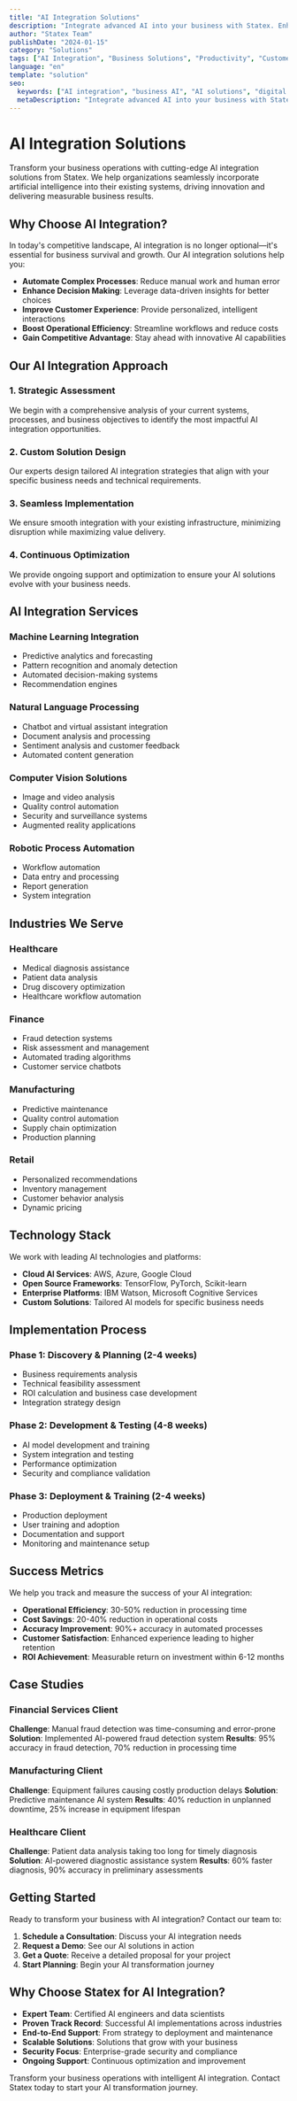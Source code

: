 ```yaml
---
title: "AI Integration Solutions"
description: "Integrate advanced AI into your business with Statex. Enhance productivity, decision-making, and customer experience."
author: "Statex Team"
publishDate: "2024-01-15"
category: "Solutions"
tags: ["AI Integration", "Business Solutions", "Productivity", "Customer Experience", "Decision Making"]
language: "en"
template: "solution"
seo:
  keywords: ["AI integration", "business AI", "AI solutions", "digital transformation", "AI productivity"]
  metaDescription: "Integrate advanced AI into your business with Statex. Enhance productivity, decision-making, and customer experience."
---
```


# AI Integration Solutions

Transform your business operations with cutting-edge AI integration solutions from Statex. We help organizations seamlessly incorporate artificial intelligence into their existing systems, driving innovation and delivering measurable business results.

## Why Choose AI Integration?

In today's competitive landscape, AI integration is no longer optional—it's essential for business survival and growth. Our AI integration solutions help you:

- **Automate Complex Processes**: Reduce manual work and human error
- **Enhance Decision Making**: Leverage data-driven insights for better choices
- **Improve Customer Experience**: Provide personalized, intelligent interactions
- **Boost Operational Efficiency**: Streamline workflows and reduce costs
- **Gain Competitive Advantage**: Stay ahead with innovative AI capabilities

## Our AI Integration Approach

### 1. Strategic Assessment
We begin with a comprehensive analysis of your current systems, processes, and business objectives to identify the most impactful AI integration opportunities.

### 2. Custom Solution Design
Our experts design tailored AI integration strategies that align with your specific business needs and technical requirements.

### 3. Seamless Implementation
We ensure smooth integration with your existing infrastructure, minimizing disruption while maximizing value delivery.

### 4. Continuous Optimization
We provide ongoing support and optimization to ensure your AI solutions evolve with your business needs.

## AI Integration Services

### Machine Learning Integration
- Predictive analytics and forecasting
- Pattern recognition and anomaly detection
- Automated decision-making systems
- Recommendation engines

### Natural Language Processing
- Chatbot and virtual assistant integration
- Document analysis and processing
- Sentiment analysis and customer feedback
- Automated content generation

### Computer Vision Solutions
- Image and video analysis
- Quality control automation
- Security and surveillance systems
- Augmented reality applications

### Robotic Process Automation
- Workflow automation
- Data entry and processing
- Report generation
- System integration

## Industries We Serve

### Healthcare
- Medical diagnosis assistance
- Patient data analysis
- Drug discovery optimization
- Healthcare workflow automation

### Finance
- Fraud detection systems
- Risk assessment and management
- Automated trading algorithms
- Customer service chatbots

### Manufacturing
- Predictive maintenance
- Quality control automation
- Supply chain optimization
- Production planning

### Retail
- Personalized recommendations
- Inventory management
- Customer behavior analysis
- Dynamic pricing

## Technology Stack

We work with leading AI technologies and platforms:

- **Cloud AI Services**: AWS, Azure, Google Cloud
- **Open Source Frameworks**: TensorFlow, PyTorch, Scikit-learn
- **Enterprise Platforms**: IBM Watson, Microsoft Cognitive Services
- **Custom Solutions**: Tailored AI models for specific business needs

## Implementation Process

### Phase 1: Discovery & Planning (2-4 weeks)
- Business requirements analysis
- Technical feasibility assessment
- ROI calculation and business case development
- Integration strategy design

### Phase 2: Development & Testing (4-8 weeks)
- AI model development and training
- System integration and testing
- Performance optimization
- Security and compliance validation

### Phase 3: Deployment & Training (2-4 weeks)
- Production deployment
- User training and adoption
- Documentation and support
- Monitoring and maintenance setup

## Success Metrics

We help you track and measure the success of your AI integration:

- **Operational Efficiency**: 30-50% reduction in processing time
- **Cost Savings**: 20-40% reduction in operational costs
- **Accuracy Improvement**: 90%+ accuracy in automated processes
- **Customer Satisfaction**: Enhanced experience leading to higher retention
- **ROI Achievement**: Measurable return on investment within 6-12 months

## Case Studies

### Financial Services Client
**Challenge**: Manual fraud detection was time-consuming and error-prone
**Solution**: Implemented AI-powered fraud detection system
**Results**: 95% accuracy in fraud detection, 70% reduction in processing time

### Manufacturing Client
**Challenge**: Equipment failures causing costly production delays
**Solution**: Predictive maintenance AI system
**Results**: 40% reduction in unplanned downtime, 25% increase in equipment lifespan

### Healthcare Client
**Challenge**: Patient data analysis taking too long for timely diagnosis
**Solution**: AI-powered diagnostic assistance system
**Results**: 60% faster diagnosis, 90% accuracy in preliminary assessments

## Getting Started

Ready to transform your business with AI integration? Contact our team to:

1. **Schedule a Consultation**: Discuss your AI integration needs
2. **Request a Demo**: See our AI solutions in action
3. **Get a Quote**: Receive a detailed proposal for your project
4. **Start Planning**: Begin your AI transformation journey

## Why Choose Statex for AI Integration?

- **Expert Team**: Certified AI engineers and data scientists
- **Proven Track Record**: Successful AI implementations across industries
- **End-to-End Support**: From strategy to deployment and maintenance
- **Scalable Solutions**: Solutions that grow with your business
- **Security Focus**: Enterprise-grade security and compliance
- **Ongoing Support**: Continuous optimization and improvement

Transform your business operations with intelligent AI integration. Contact Statex today to start your AI transformation journey.